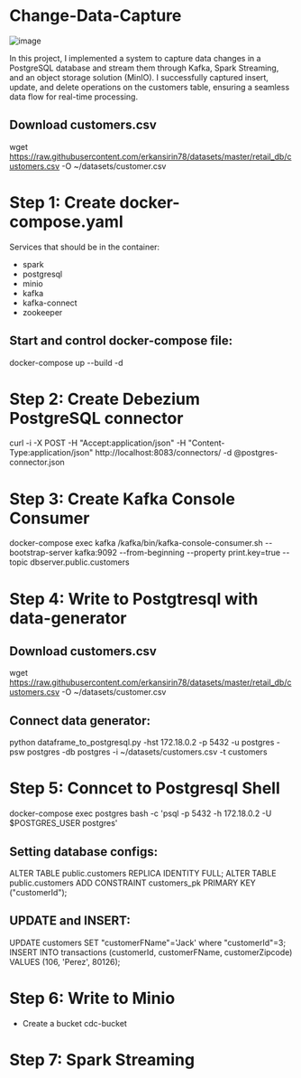 # Change-Data-Capture

![image](https://github.com/user-attachments/assets/1ba427c0-a843-4010-bc34-65a1b59acf2f)

In this project, I implemented a system to capture data changes in a PostgreSQL database and stream them through Kafka, Spark Streaming, and an object storage solution (MinIO).
I successfully captured insert, update, and delete operations on the customers table, ensuring a seamless data flow for real-time processing.

## Download customers.csv
wget https://raw.githubusercontent.com/erkansirin78/datasets/master/retail_db/customers.csv -O ~/datasets/customer.csv

# Step 1: Create docker-compose.yaml

Services that should be in the container:

- spark
- postgresql
- minio
- kafka
- kafka-connect
- zookeeper

## Start and control docker-compose file:
docker-compose up --build -d

# Step 2: Create Debezium PostgreSQL connector
curl -i -X POST -H "Accept:application/json" -H "Content-Type:application/json" http://localhost:8083/connectors/ -d @postgres-connector.json

# Step 3: Create Kafka Console Consumer
docker-compose exec kafka /kafka/bin/kafka-console-consumer.sh --bootstrap-server kafka:9092 --from-beginning --property print.key=true --topic dbserver.public.customers

# Step 4: Write to Postgtresql with data-generator

## Download customers.csv
wget https://raw.githubusercontent.com/erkansirin78/datasets/master/retail_db/customers.csv -O ~/datasets/customer.csv

## Connect data generator:
python dataframe_to_postgresql.py -hst 172.18.0.2 -p 5432 -u postgres -psw postgres -db postgres -i ~/datasets/customers.csv -t customers

# Step 5: Conncet to Postgresql Shell
docker-compose exec postgres bash -c 'psql -p 5432 -h 172.18.0.2 -U $POSTGRES_USER postgres'

## Setting database configs:
ALTER TABLE public.customers REPLICA IDENTITY FULL;
ALTER TABLE public.customers ADD CONSTRAINT customers_pk PRIMARY KEY ("customerId");

## UPDATE and INSERT:
UPDATE customers SET "customerFName"='Jack' where "customerId"=3;
INSERT INTO transactions (customerId, customerFName, customerZipcode)
VALUES (106, 'Perez', 80126);

# Step 6: Write to Minio
- Create a bucket cdc-bucket

# Step 7: Spark Streaming



